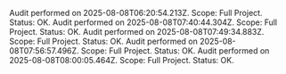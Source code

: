 Audit performed on 2025-08-08T06:20:54.213Z. Scope: Full Project. Status: OK.
Audit performed on 2025-08-08T07:40:44.304Z. Scope: Full Project. Status: OK.
Audit performed on 2025-08-08T07:49:34.883Z. Scope: Full Project. Status: OK.
Audit performed on 2025-08-08T07:56:57.496Z. Scope: Full Project. Status: OK.
Audit performed on 2025-08-08T08:00:05.464Z. Scope: Full Project. Status: OK.
